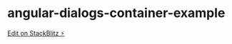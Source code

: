 # angular-dialogs-container-example

[Edit on StackBlitz ⚡️](https://stackblitz.com/edit/angular-dialogs-container-example)